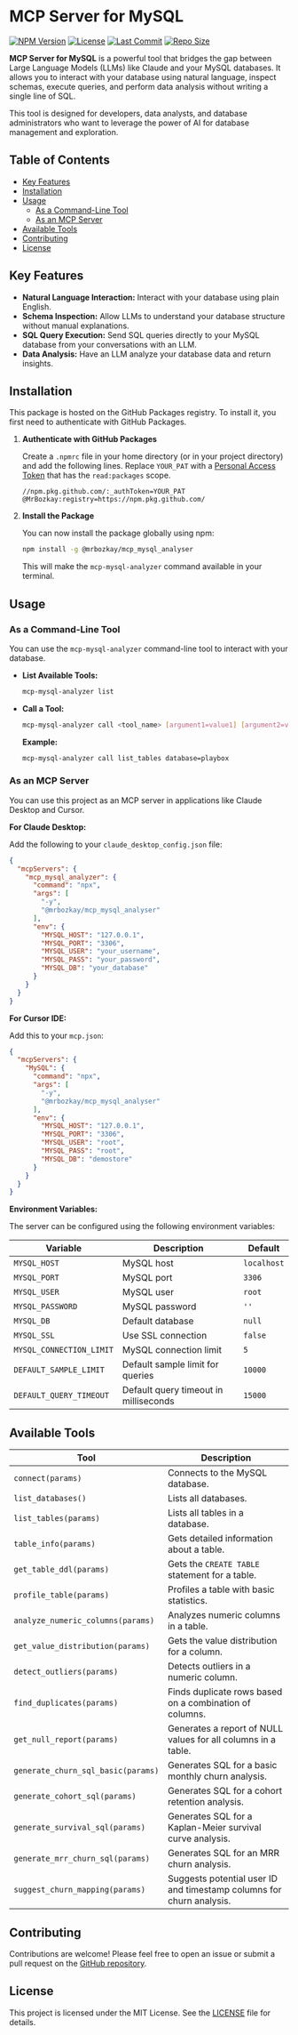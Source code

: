 # MCP Server for MySQL

[![NPM Version](https://img.shields.io/npm/v/@mrbozkay/mcp_mysql_analyser.svg)](https://www.npmjs.com/package/@mrbozkay/mcp_mysql_analyser)
[![License](https://img.shields.io/github/license/MrBozkay/mcp_mysql_analyser.svg)](https://github.com/MrBozkay/mcp_mysql_analyser/blob/main/LICENSE)
[![Last Commit](https://img.shields.io/github/last-commit/MrBozkay/mcp_mysql_analyser.svg)](https://github.com/MrBozkay/mcp_mysql_analyser/commits/main)
[![Repo Size](https://img.shields.io/github/repo-size/MrBozkay/mcp_mysql_analyser.svg)](https://github.com/MrBozkay/mcp_mysql_analyser)

**MCP Server for MySQL** is a powerful tool that bridges the gap between Large Language Models (LLMs) like Claude and your MySQL databases. It allows you to interact with your database using natural language, inspect schemas, execute queries, and perform data analysis without writing a single line of SQL.

This tool is designed for developers, data analysts, and database administrators who want to leverage the power of AI for database management and exploration.

## Table of Contents

- [Key Features](#key-features)
- [Installation](#installation)
- [Usage](#usage)
  - [As a Command-Line Tool](#as-a-command-line-tool)
  - [As an MCP Server](#as-an-mcp-server)
- [Available Tools](#available-tools)
- [Contributing](#contributing)
- [License](#license)

## Key Features

- **Natural Language Interaction:** Interact with your database using plain English.
- **Schema Inspection:** Allow LLMs to understand your database structure without manual explanations.
- **SQL Query Execution:** Send SQL queries directly to your MySQL database from your conversations with an LLM.
- **Data Analysis:** Have an LLM analyze your database data and return insights.

## Installation

This package is hosted on the GitHub Packages registry. To install it, you first need to authenticate with GitHub Packages.

1.  **Authenticate with GitHub Packages**

    Create a `.npmrc` file in your home directory (or in your project directory) and add the following lines. Replace `YOUR_PAT` with a [Personal Access Token](https://github.com/settings/tokens) that has the `read:packages` scope.

    ```
    //npm.pkg.github.com/:_authToken=YOUR_PAT
    @MrBozkay:registry=https://npm.pkg.github.com/
    ```

2.  **Install the Package**

    You can now install the package globally using npm:

    ```bash
    npm install -g @mrbozkay/mcp_mysql_analyser
    ```

    This will make the `mcp-mysql-analyzer` command available in your terminal.

## Usage

### As a Command-Line Tool

You can use the `mcp-mysql-analyzer` command-line tool to interact with your database.

-   **List Available Tools:**

    ```bash
    mcp-mysql-analyzer list
    ```

-   **Call a Tool:**

    ```bash
    mcp-mysql-analyzer call <tool_name> [argument1=value1] [argument2=value2] ...
    ```

    **Example:**

    ```bash
    mcp-mysql-analyzer call list_tables database=playbox
    ```

### As an MCP Server

You can use this project as an MCP server in applications like Claude Desktop and Cursor.

**For Claude Desktop:**

Add the following to your `claude_desktop_config.json` file:

```json
{
  "mcpServers": {
    "mcp_mysql_analyzer": {
      "command": "npx",
      "args": [
        "-y",
        "@mrbozkay/mcp_mysql_analyser"
      ],
      "env": {
        "MYSQL_HOST": "127.0.0.1",
        "MYSQL_PORT": "3306",
        "MYSQL_USER": "your_username",
        "MYSQL_PASS": "your_password",
        "MYSQL_DB": "your_database"
      }
    }
  }
}
```

**For Cursor IDE:**

Add this to your `mcp.json`:

```json
{
  "mcpServers": {
    "MySQL": {
      "command": "npx",
      "args": [
        "-y",
        "@mrbozkay/mcp_mysql_analyser"
      ],
      "env": {
        "MYSQL_HOST": "127.0.0.1",
        "MYSQL_PORT": "3306",
        "MYSQL_USER": "root",
        "MYSQL_PASS": "root",
        "MYSQL_DB": "demostore"
      }
    }
  }
}
```

**Environment Variables:**

The server can be configured using the following environment variables:

| Variable | Description | Default |
| --- | --- | --- |
| `MYSQL_HOST` | MySQL host | `localhost` |
| `MYSQL_PORT` | MySQL port | `3306` |
| `MYSQL_USER` | MySQL user | `root` |
| `MYSQL_PASSWORD` | MySQL password | `''` |
| `MYSQL_DB` | Default database | `null` |
| `MYSQL_SSL` | Use SSL connection | `false` |
| `MYSQL_CONNECTION_LIMIT` | MySQL connection limit | `5` |
| `DEFAULT_SAMPLE_LIMIT` | Default sample limit for queries | `10000` |
| `DEFAULT_QUERY_TIMEOUT` | Default query timeout in milliseconds | `15000` |

## Available Tools

| Tool | Description |
| --- | --- |
| `connect(params)` | Connects to the MySQL database. |
| `list_databases()` | Lists all databases. |
| `list_tables(params)` | Lists all tables in a database. |
| `table_info(params)` | Gets detailed information about a table. |
| `get_table_ddl(params)` | Gets the `CREATE TABLE` statement for a table. |
| `profile_table(params)` | Profiles a table with basic statistics. |
| `analyze_numeric_columns(params)` | Analyzes numeric columns in a table. |
| `get_value_distribution(params)` | Gets the value distribution for a column. |
| `detect_outliers(params)` | Detects outliers in a numeric column. |
| `find_duplicates(params)` | Finds duplicate rows based on a combination of columns. |
| `get_null_report(params)` | Generates a report of NULL values for all columns in a table. |
| `generate_churn_sql_basic(params)` | Generates SQL for a basic monthly churn analysis. |
| `generate_cohort_sql(params)` | Generates SQL for a cohort retention analysis. |
| `generate_survival_sql(params)` | Generates SQL for a Kaplan-Meier survival curve analysis. |
| `generate_mrr_churn_sql(params)` | Generates SQL for an MRR churn analysis. |
| `suggest_churn_mapping(params)` | Suggests potential user ID and timestamp columns for churn analysis. |

## Contributing

Contributions are welcome! Please feel free to open an issue or submit a pull request on the [GitHub repository](https://github.com/MrBozkay/mcp_mysql_analyser).

## License

This project is licensed under the MIT License. See the [LICENSE](LICENSE) file for details.